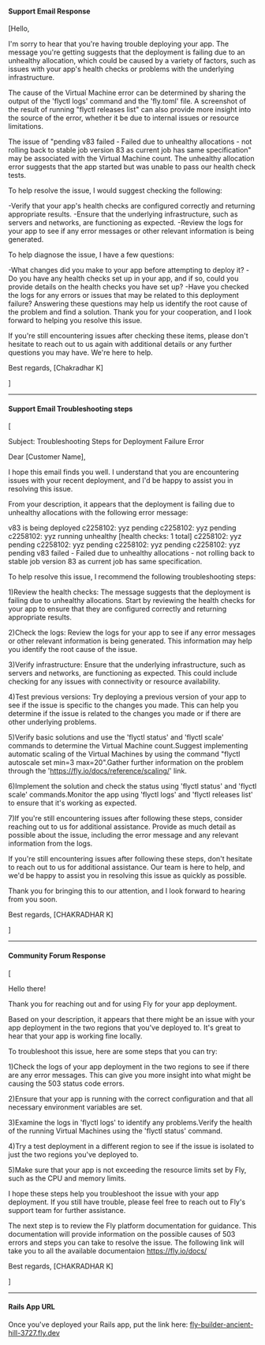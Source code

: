 #### Support Email Response

[Hello,

I'm sorry to hear that you're having trouble deploying your app. The message you're getting suggests that the deployment is failing due to an unhealthy allocation, which could be caused by a variety of factors, such as issues with your app's health checks or problems with the underlying infrastructure.

The cause of the Virtual Machine error can be determined by sharing the output of the 'flyctl logs' command and the 'fly.toml' file. A screenshot of the result of running "flyctl releases list" can also provide more insight into the source of the error, whether it be due to internal issues or resource limitations.

The issue of "pending v83 failed - Failed due to unhealthy allocations - not rolling back to stable job version 83 as current job has same specification" may be associated with the Virtual Machine count. The unhealthy allocation error suggests that the app started but was unable to pass our health check tests.

To help resolve the issue, I would suggest checking the following:

-Verify that your app's health checks are configured correctly and returning appropriate results.
-Ensure that the underlying infrastructure, such as servers and networks, are functioning as expected.
-Review the logs for your app to see if any error messages or other relevant information is being generated.

To help diagnose the issue, I have a few questions:

-What changes did you make to your app before attempting to deploy it?
-Do you have any health checks set up in your app, and if so, could you provide details on the health checks you have set up?
-Have you checked the logs for any errors or issues that may be related to this deployment failure?
Answering these questions may help us identify the root cause of the problem and find a solution. Thank you for your cooperation, and I look forward to helping you resolve this issue.

If you're still encountering issues after checking these items, please don't hesitate to reach out to us again with additional details or any further questions you may have. We're here to help.

Best regards, 
[Chakradhar K]

]




---

#### Support Email Troubleshooting steps

[
    
Subject: Troubleshooting Steps for Deployment Failure Error

Dear [Customer Name],

I hope this email finds you well. I understand that you are encountering issues with your recent deployment, and I'd be happy to assist you in resolving this issue.

From your description, it appears that the deployment is failing due to unhealthy allocations with the following error message:

v83 is being deployed
c2258102: yyz pending
c2258102: yyz pending
c2258102: yyz running unhealthy [health checks: 1 total]
c2258102: yyz pending
c2258102: yyz pending
c2258102: yyz pending
c2258102: yyz pending v83 failed - Failed due to unhealthy allocations - not rolling back to stable job version 83 as current job has same specification.

To help resolve this issue, I recommend the following troubleshooting steps:




1)Review the health checks: The message suggests that the deployment is failing due to unhealthy allocations. Start by reviewing the health checks for your app to ensure that they are configured correctly and returning appropriate results.

2)Check the logs: Review the logs for your app to see if any error messages or other relevant information is being generated. This information may help you identify the root cause of the issue.

3)Verify infrastructure: Ensure that the underlying infrastructure, such as servers and networks, are functioning as expected. This could include checking for any issues with connectivity or resource availability.

4)Test previous versions: Try deploying a previous version of your app to see if the issue is specific to the changes you made. This can help you determine if the issue is related to the changes you made or if there are other underlying problems.

5)Verify basic solutions and use the 'flyctl status' and 'flyctl scale' commands to determine the Virtual Machine count.Suggest implementing automatic scaling of the Virtual Machines by using the command "flyctl autoscale set min=3 max=20".Gather further information on the problem through the 'https://fly.io/docs/reference/scaling/' link.

6)Implement the solution and check the status using 'flyctl status' and 'flyctl scale' commands.Monitor the app using 'flyctl logs' and 'flyctl releases list' to ensure that it's working as expected.

7)If you're still encountering issues after following these steps, consider reaching out to us for additional assistance. Provide as much detail as possible about the issue, including the error message and any relevant information from the logs.



If you're still encountering issues after following these steps, don't hesitate to reach out to us for additional assistance. Our team is here to help, and we'd be happy to assist you in resolving this issue as quickly as possible.

Thank you for bringing this to our attention, and I look forward to hearing from you soon.

Best regards,
[CHAKRADHAR K]

]

---

#### Community Forum Response

[
    
Hello there!

Thank you for reaching out and for using Fly for your app deployment.

Based on your description, it appears that there might be an issue with your app deployment in the two regions that you've deployed to. It's great to hear that your app is working fine locally.

To troubleshoot this issue, here are some steps that you can try:

1)Check the logs of your app deployment in the two regions to see if there are any error messages. This can give you more insight into what might be causing the 503 status code errors.

2)Ensure that your app is running with the correct configuration and that all necessary environment variables are set.

3)Examine the logs in 'flyctl logs' to identify any problems.Verify the health of the running Virtual Machines using the 'flyctl status' command.

4)Try a test deployment in a different region to see if the issue is isolated to just the two regions you've deployed to.

5)Make sure that your app is not exceeding the resource limits set by Fly, such as the CPU and memory limits.

I hope these steps help you troubleshoot the issue with your app deployment. If you still have trouble, please feel free to reach out to Fly's support team for further assistance.

The next step is to review the Fly platform documentation for guidance. This documentation will provide information on the possible causes of 503 errors and steps you can take to resolve the issue. The following link will take you to all the available documentaion https://fly.io/docs/

Best regards,
[CHAKRADHAR K]

]

---

#### Rails App URL

Once you've deployed your Rails app, put the link here: [fly-builder-ancient-hill-3727.fly.dev](https://restless-glitter-972.fly.dev/)
